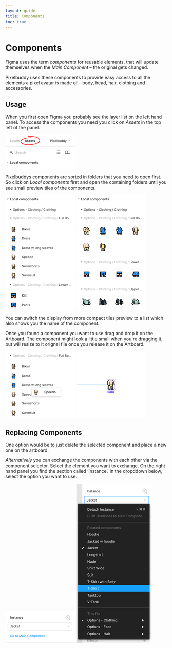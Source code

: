 ```yaml
---
layout: guide
title: Components
toc: true
---
```


# Components
Figma uses the term *components* for reusable elements, that will update themselves when the *Main Component* – the original gets changed.

Pixelbuddy uses these components to provide easy access to all the elements a pixel avatar is made of – body, head, hair, clothing and accessories.

## Usage
When you first open Figma you probably see the layer list on the left hand panel. To access the components you need you click on *Assets* in the top left of the panel. 

![Asset Tab](/assets/media/faq-1-asset-tab.png)

Pixelbuddys components are sorted in folders that you need to open first. So click on *Local components* first and open the containing folders until you see small preview tiles of the components.

![Component list view](/assets/media/faq-1-components-list-view.png)
![Component tile view](/assets/media/faq-1-components-tile-view.png)

You can switch the display from more compact tiles preview to a list which also shows you the name of the component.

Once you found a component you want to use drag and drop it on the Artboard. The component might look a little small when you're dragging it, but will resize to it orignal file once you release it on the Artboard.

![Dragging components](/assets/media/faq-2-drag.png)
![Dropping components](/assets/media/faq-2-drop.png)

## Replacing Components
One option would be to just delete the selected component and place a new one on the artboard.

*Alternatively* you can exchange the components with each other via the component selector.
Select the element you want to exchange. 
On the right hand panel you find the section called ‘Instance’. In the dropddown below, select the option you want to use.

![Instance selection](/assets/media/faq-3-instance-selection.png)
![Instance flyout](/assets/media/faq-3-instance-flyout.png)